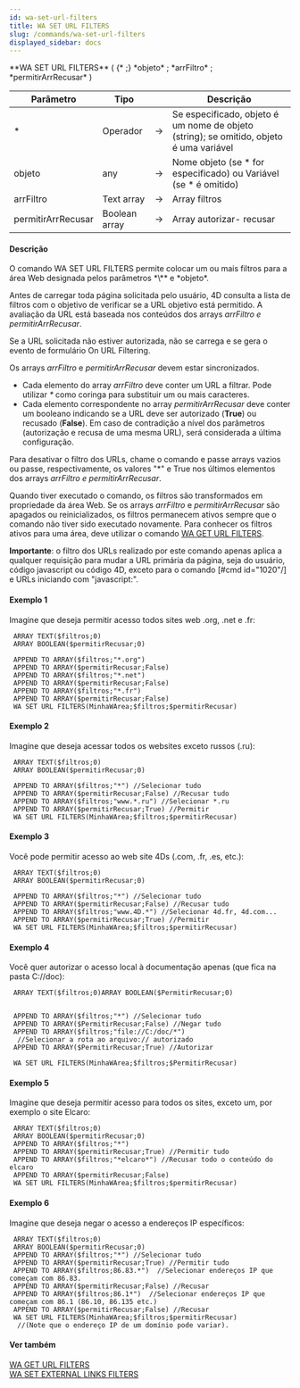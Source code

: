 ```yaml
---
id: wa-set-url-filters
title: WA SET URL FILTERS
slug: /commands/wa-set-url-filters
displayed_sidebar: docs
---
```


<!--REF #_command_.WA SET URL FILTERS.Syntax-->**WA SET URL FILTERS** ( {* ;} *objeto* ; *arrFiltro* ; *permitirArrRecusar* )<!-- END REF-->
<!--REF #_command_.WA SET URL FILTERS.Params-->
| Parâmetro | Tipo |  | Descrição |
| --- | --- | --- | --- |
| * | Operador | &srarr; | Se especificado, objeto é um nome de objeto (string); se omitido, objeto é uma variável |
| objeto | any | &srarr; | Nome objeto (se * for especificado) ou Variável (se * é omitido) |
| arrFiltro | Text array | &srarr; | Array filtros |
| permitirArrRecusar | Boolean array | &srarr; | Array autorizar- recusar |

<!-- END REF-->

#### Descrição 

<!--REF #_command_.WA SET URL FILTERS.Summary-->O comando WA SET URL FILTERS permite colocar um ou mais filtros para a área Web designada pelos parâmetros *\** e *objeto*.<!-- END REF-->  

Antes de carregar toda página solicitada pelo usuário, 4D consulta a lista de filtros com o objetivo de verificar se a URL objetivo está permitido. A avaliação da URL está baseada nos conteúdos dos arrays *arrFiltro e permitirArrRecusar*.  
  
Se a URL solicitada não estiver autorizada, não se carrega e se gera o evento de formulário On URL Filtering.

Os arrays *arrFiltro* e *permitirArrRecusar* devem estar sincronizados.

* Cada elemento do array *arrFiltro* deve conter um URL a filtrar. Pode utilizar *\** como coringa para substituir um ou mais caracteres.
* Cada elemento correspondente no array *permitirArrRecusar* deve conter um booleano indicando se a URL deve ser autorizado (**True**) ou recusado (**False**).
Em caso de contradição a nível dos parâmetros (autorização e recusa de uma mesma URL), será considerada a última configuração.  
  
Para desativar o filtro dos URLs, chame o comando e passe arrays vazios ou passe, respectivamente, os valores "\*" e True nos últimos elementos dos arrays *arrFiltro e permitirArrRecusar*.  
  
Quando tiver executado o comando, os filtros são transformados em propriedade da área Web. Se os arrays *arrFiltro* e *permitirArrRecusar* são apagados ou reinicializados, os filtros permanecem ativos sempre que o comando não tiver sido executado novamente. Para conhecer os filtros ativos para uma área, deve utilizar o comando [WA GET URL FILTERS](wa-get-url-filters.md).  
  
**Importante**: o filtro dos URLs realizado por este comando apenas aplica a qualquer requisição para mudar a URL primária da página, seja do usuário, código javascript ou código 4D, exceto para o comando \[#cmd id="1020"/\] e URLs iniciando com "javascript:".

#### Exemplo 1 

Imagine que deseja permitir acesso todos sites web .org, .net e .fr: 

```4d
 ARRAY TEXT($filtros;0)
 ARRAY BOOLEAN($permitirRecusar;0)
 
 APPEND TO ARRAY($filtros;"*.org")
 APPEND TO ARRAY($permitirRecusar;False)
 APPEND TO ARRAY($filtros;"*.net")
 APPEND TO ARRAY($permitirRecusar;False)
 APPEND TO ARRAY($filtros;"*.fr")
 APPEND TO ARRAY($permitirRecusar;False)
 WA SET URL FILTERS(MinhaWArea;$filtros;$permitirRecusar)
```

#### Exemplo 2 

Imagine que deseja acessar todos os websites exceto russos (.ru): 

```4d
 ARRAY TEXT($filtros;0)
 ARRAY BOOLEAN($permitirRecusar;0)
 
 APPEND TO ARRAY($filtros;"*") //Selecionar tudo
 APPEND TO ARRAY($permitirRecusar;False) //Recusar tudo
 APPEND TO ARRAY($filtros;"www.*.ru") //Selecionar *.ru
 APPEND TO ARRAY($permitirRecusar;True) //Permitir
 WA SET URL FILTERS(MinhaWArea;$filtros;$permitirRecusar)
```

#### Exemplo 3 

Você pode permitir acesso ao web site 4Ds (.com, .fr, .es, etc.): 

```4d
 ARRAY TEXT($filtros;0)
 ARRAY BOOLEAN($permitirRecusar;0)
 
 APPEND TO ARRAY($filtros;"*") //Selecionar tudo
 APPEND TO ARRAY($permitirRecusar;False) //Recusar tudo
 APPEND TO ARRAY($filtros;"www.4D.*") //Selecionar 4d.fr, 4d.com...
 APPEND TO ARRAY($permitirRecusar;True) //Permitir
 WA SET URL FILTERS(MinhaWArea;$filtros;$permitirRecusar)
```

#### Exemplo 4 

Você quer autorizar o acesso local à documentação apenas (que fica na pasta C://doc):  

```4d
 ARRAY TEXT($filtros;0)ARRAY BOOLEAN($PermitirRecusar;0)
 
```

```4d
 APPEND TO ARRAY($filtros;"*") //Selecionar tudo
 APPEND TO ARRAY($PermitirRecusar;False) //Negar tudo
 APPEND TO ARRAY($filtros;"file://C:/doc/*")
  //Selecionar a rota ao arquivo:// autorizado
 APPEND TO ARRAY($PermitirRecusar;True) //Autorizar
```

```4d
 WA SET URL FILTERS(MinhaWArea;$filtros;$PermitirRecusar)
```

#### Exemplo 5 

Imagine que deseja permitir acesso para todos os sites, exceto um, por exemplo o site Elcaro: 

```4d
 ARRAY TEXT($filtros;0)
 ARRAY BOOLEAN($permitirRecusar;0)
 APPEND TO ARRAY($filtros;"*")
 APPEND TO ARRAY($permitirRecusar;True) //Permitir tudo
 APPEND TO ARRAY($filtros;"*elcaro*") //Recusar todo o conteúdo do elcaro
 APPEND TO ARRAY($permitirRecusar;False)
 WA SET URL FILTERS(MinhaWArea;$filtros;$permitirRecusar)
```

#### Exemplo 6 

Imagine que deseja negar o acesso a endereços IP específicos:   

```4d
 ARRAY TEXT($filtros;0)
 ARRAY BOOLEAN($permitirRecusar;0)
 APPEND TO ARRAY($filtros;"*") //Selecionar tudo
 APPEND TO ARRAY($permitirRecusar;True) //Permitir tudo
 APPEND TO ARRAY($filtros;86.83.*")  //Selecionar endereços IP que começam com 86.83.
 APPEND TO ARRAY($permitirRecusar;False) //Recusar
 APPEND TO ARRAY($filtros;86.1*")  //Selecionar endereços IP que começam com 86.1 (86.10, 86.135 etc.)
 APPEND TO ARRAY($permitirRecusar;False) //Recusar
 WA SET URL FILTERS(MinhaWArea;$filtros;$permitirRecusar)
  //(Note que o endereço IP de um domínio pode variar).
```

#### Ver também 

[WA GET URL FILTERS](wa-get-url-filters.md)  
[WA SET EXTERNAL LINKS FILTERS](wa-set-external-links-filters.md)  